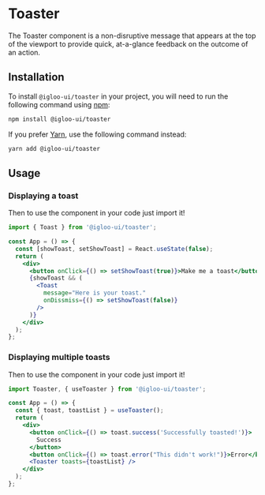# Toaster

The Toaster component is a non-disruptive message that appears at the top of the viewport to provide quick, at-a-glance feedback on the outcome of an action.

<Example />

<ReferenceLinks />

## Installation

To install `@igloo-ui/toaster` in your project, you will need to run the following command using [npm](https://www.npmjs.com/):

```bash
npm install @igloo-ui/toaster
```

If you prefer [Yarn](https://classic.yarnpkg.com/en/), use the following command instead:

```bash
yarn add @igloo-ui/toaster
```

## Usage

### Displaying a toast

Then to use the component in your code just import it!

```jsx
import { Toast } from '@igloo-ui/toaster';

const App = () => {
  const [showToast, setShowToast] = React.useState(false);
  return (
    <div>
      <button onClick={() => setShowToast(true)}>Make me a toast</button>
      {showToast && (
        <Toast
          message="Here is your toast."
          onDissmiss={() => setShowToast(false)}
        />
      )}
    </div>
  );
};
```

### Displaying multiple toasts

Then to use the component in your code just import it!

```jsx
import Toaster, { useToaster } from '@igloo-ui/toaster';

const App = () => {
  const { toast, toastList } = useToaster();
  return (
    <div>
      <button onClick={() => toast.success('Successfully toasted!')}>
        Success
      </button>
      <button onClick={() => toast.error("This didn't work!")}>Error</button>
      <Toaster toasts={toastList} />
    </div>
  );
};
```
